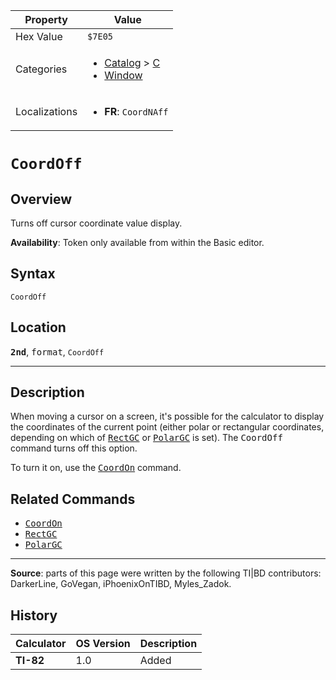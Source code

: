 | Property      | Value |
|---------------|-------|
| Hex Value     | `$7E05`|
| Categories    | <ul><li>[Catalog](<../categories/Catalog.md>) > [C](<../categories/Catalog.md#C>)</li><li>[Window](<../categories/Window.md>)</li></ul> |
| Localizations | <ul><li><b>FR</b>: `CoordNAff`</li></ul> |

# `CoordOff`

## Overview
Turns off cursor coordinate value display.


<b>Availability</b>: Token only available from within the Basic editor.

## Syntax
`CoordOff`

## Location
<tt><kbd><b>2nd</b></kbd></tt>, <kbd>format</kbd>, `CoordOff`
<hr>

## Description

When moving a cursor on a screen, it's possible for the calculator to display the coordinates of the current point (either polar or rectangular coordinates, depending on which of <tt><a href="RectGC.md">RectGC</a></tt> or <tt><a href="PolarGC.md">PolarGC</a></tt> is set). The <tt>CoordOff</tt> command turns off this option.

To turn it on, use the <tt><a href="CoordOn.md">CoordOn</a></tt> command.

## Related Commands

*   <tt><a href="CoordOn.md">CoordOn</a></tt>
*   <tt><a href="RectGC.md">RectGC</a></tt>
*   <tt><a href="PolarGC.md">PolarGC</a></tt>

* * *

**Source**: parts of this page were written by the following TI|BD contributors: DarkerLine, GoVegan, iPhoenixOnTIBD, Myles_Zadok.

## History
| Calculator | OS Version | Description |
|------------|------------|-------------|
| <b>TI-82</b> | 1.0 | Added |


